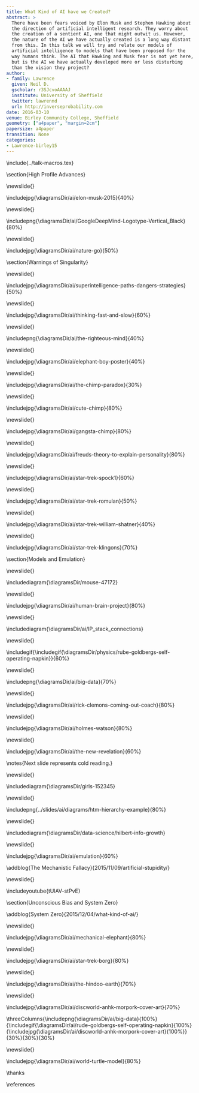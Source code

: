```yaml
---
title: What Kind of AI have we Created?
abstract: >
  There have been fears voiced by Elon Musk and Stephen Hawking about
  the direction of artificial intelligent research. They worry about
  the creation of a sentient AI, one that might outwit us. However,
  the nature of the AI we have actually created is a long way distant
  from this. In this talk we will try and relate our models of
  artificial intelligence to models that have been proposed for the
  way humans think. The AI that Hawking and Musk fear is not yet here,
  but is the AI we have actually developed more or less disturbing
  than the vision they project?
author:
- family: Lawrence
  given: Neil D.
  gscholar: r3SJcvoAAAAJ
  institute: University of Sheffield
  twitter: lawrennd
  url: http://inverseprobability.com
date: 2016-03-10
venue: Birley Community College, Sheffield
geometry: ["a4paper", "margin=2cm"]
papersize: a4paper
transition: None
categories:
- Lawrence-birley15
---
```


\include{../talk-macros.tex}

\section{High Profile Advances}

\newslide{}

\includejpg{\diagramsDir/ai/elon-musk-2015}{40%}

\newslide{}

\includepng{\diagramsDir/ai/GoogleDeepMind-Logotype-Vertical_Black}{80%}

\newslide{}

\includejpg{\diagramsDir/ai/nature-go}{50%}

\section{Warnings of Singularity}

\newslide{}

\includejpg{\diagramsDir/ai/superintelligence-paths-dangers-strategies}{50%}

\newslide{}

\includejpg{\diagramsDir/ai/thinking-fast-and-slow}{60%}

\newslide{}

\includepng{\diagramsDir/ai/the-righteous-mind}{40%}

\newslide{}

\includejpg{\diagramsDir/ai/elephant-boy-poster}{40%}


\newslide{}

\includejpg{\diagramsDir/ai/the-chimp-paradox}{30%}

\newslide{}

\includejpg{\diagramsDir/ai/cute-chimp}{80%}

\newslide{}

\includejpg{\diagramsDir/ai/gangsta-chimp}{80%}

\newslide{}

\includejpg{\diagramsDir/ai/freuds-theory-to-explain-personality}{80%}

\newslide{}

\includejpg{\diagramsDir/ai/star-trek-spock1}{60%}

\newslide{}

\includejpg{\diagramsDir/ai/star-trek-romulan}{50%}

\newslide{}

\includejpg{\diagramsDir/ai/star-trek-william-shatner}{40%}

\newslide{}

\includejpg{\diagramsDir/ai/star-trek-klingons}{70%}

\section{Models and Emulation}

\newslide{}

\includediagram{\diagramsDir/mouse-47172}

\newslide{}

\includejpg{\diagramsDir/ai/human-brain-project}{80%}

\newslide{}

\includediagram{\diagramsDir/ai/IP_stack_connections}

\newslide{}

\includegif{\includegif{\diagramsDir/physics/rube-goldbergs-self-operating-napkin}}{60%}

\newslide{}

\includepng{\diagramsDir/ai/big-data}{70%}

\newslide{}

\includejpg{\diagramsDir/ai/rick-clemons-coming-out-coach}{80%}

\newslide{}

\includejpg{\diagramsDir/ai/holmes-watson}{80%}

\newslide{}

\includejpg{\diagramsDir/ai/the-new-revelation}{60%}

\notes{Next slide represents cold reading.}

\newslide{} 

\includediagram{\diagramsDir/girls-152345}

\newslide{}

\includepng{../slides/ai/diagrams/htm-hierarchy-example}{80%}

\newslide{} 

\includediagram{\diagramsDir/data-science/hilbert-info-growth}

\newslide{}

\includejpg{\diagramsDir/ai/emulation}{60%}

\addblog{The Mechanistic Fallacy}{2015/11/09/artificial-stupidity/}

\newslide{} 

\includeyoutube{tUlAV-stPvE}

\section{Unconscious Bias and System Zero}

\addblog{System Zero}{2015/12/04/what-kind-of-ai/}

\newslide{}

\includejpg{\diagramsDir/ai/mechanical-elephant}{80%}

\newslide{}

\includejpg{\diagramsDir/ai/star-trek-borg}{80%}

\newslide{}

\includejpg{\diagramsDir/ai/the-hindoo-earth}{70%}

\newslide{}

\includejpg{\diagramsDir/ai/discworld-anhk-morpork-cover-art}{70%}

\threeColumns{\includepng{\diagramsDir/ai/big-data}{100%}{\includegif{\diagramsDir/ai/rude-goldbergs-self-operating-napkin}{100%}{\includejpg{\diagramsDir/ai/discworld-anhk-morpork-cover-art}{100%}}{30%}{30%}{30%}

\newslide{}

\includejpg{\diagramsDir/ai/world-turtle-model}{80%}

\thanks

\references
